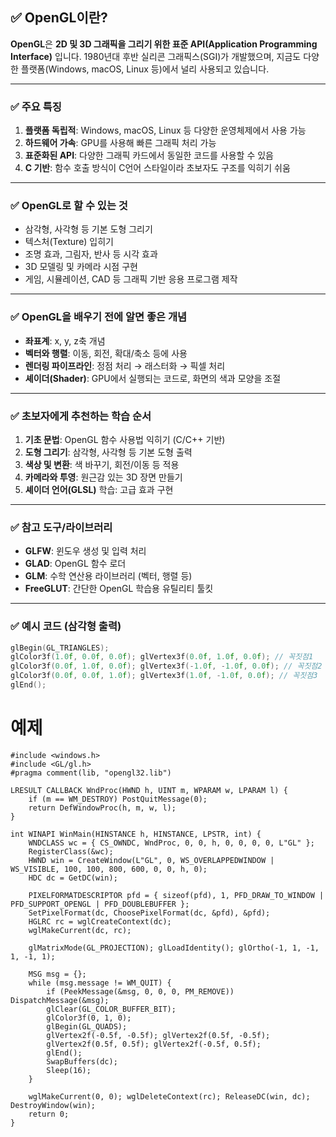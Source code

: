 ## ✅ OpenGL이란?

**OpenGL**은 **2D 및 3D 그래픽을 그리기 위한 표준 API(Application Programming Interface)** 입니다.
1980년대 후반 실리콘 그래픽스(SGI)가 개발했으며, 지금도 다양한 플랫폼(Windows, macOS, Linux 등)에서 널리 사용되고 있습니다.

---

### ✅ 주요 특징

1. **플랫폼 독립적**: Windows, macOS, Linux 등 다양한 운영체제에서 사용 가능
2. **하드웨어 가속**: GPU를 사용해 빠른 그래픽 처리 가능
3. **표준화된 API**: 다양한 그래픽 카드에서 동일한 코드를 사용할 수 있음
4. **C 기반**: 함수 호출 방식이 C언어 스타일이라 초보자도 구조를 익히기 쉬움

---

### ✅ OpenGL로 할 수 있는 것

* 삼각형, 사각형 등 기본 도형 그리기
* 텍스처(Texture) 입히기
* 조명 효과, 그림자, 반사 등 시각 효과
* 3D 모델링 및 카메라 시점 구현
* 게임, 시뮬레이션, CAD 등 그래픽 기반 응용 프로그램 제작

---

### ✅ OpenGL을 배우기 전에 알면 좋은 개념

* **좌표계**: x, y, z축 개념
* **벡터와 행렬**: 이동, 회전, 확대/축소 등에 사용
* **렌더링 파이프라인**: 정점 처리 → 래스터화 → 픽셀 처리
* **셰이더(Shader)**: GPU에서 실행되는 코드로, 화면의 색과 모양을 조절

---

### ✅ 초보자에게 추천하는 학습 순서

1. **기초 문법**: OpenGL 함수 사용법 익히기 (C/C++ 기반)
2. **도형 그리기**: 삼각형, 사각형 등 기본 도형 출력
3. **색상 및 변환**: 색 바꾸기, 회전/이동 등 적용
4. **카메라와 투영**: 원근감 있는 3D 장면 만들기
5. **셰이더 언어(GLSL)** 학습: 고급 효과 구현

---

### ✅ 참고 도구/라이브러리

* **GLFW**: 윈도우 생성 및 입력 처리
* **GLAD**: OpenGL 함수 로더
* **GLM**: 수학 연산용 라이브러리 (벡터, 행렬 등)
* **FreeGLUT**: 간단한 OpenGL 학습용 유틸리티 툴킷

---

### ✅ 예시 코드 (삼각형 출력)

```cpp
glBegin(GL_TRIANGLES);
glColor3f(1.0f, 0.0f, 0.0f); glVertex3f(0.0f, 1.0f, 0.0f); // 꼭짓점1
glColor3f(0.0f, 1.0f, 0.0f); glVertex3f(-1.0f, -1.0f, 0.0f); // 꼭짓점2
glColor3f(0.0f, 0.0f, 1.0f); glVertex3f(1.0f, -1.0f, 0.0f); // 꼭짓점3
glEnd();
```

# 예제
```
#include <windows.h>
#include <GL/gl.h>
#pragma comment(lib, "opengl32.lib")

LRESULT CALLBACK WndProc(HWND h, UINT m, WPARAM w, LPARAM l) {
    if (m == WM_DESTROY) PostQuitMessage(0);
    return DefWindowProc(h, m, w, l);
}

int WINAPI WinMain(HINSTANCE h, HINSTANCE, LPSTR, int) {
    WNDCLASS wc = { CS_OWNDC, WndProc, 0, 0, h, 0, 0, 0, 0, L"GL" };
    RegisterClass(&wc);
    HWND win = CreateWindow(L"GL", 0, WS_OVERLAPPEDWINDOW | WS_VISIBLE, 100, 100, 800, 600, 0, 0, h, 0);
    HDC dc = GetDC(win);

    PIXELFORMATDESCRIPTOR pfd = { sizeof(pfd), 1, PFD_DRAW_TO_WINDOW | PFD_SUPPORT_OPENGL | PFD_DOUBLEBUFFER };
    SetPixelFormat(dc, ChoosePixelFormat(dc, &pfd), &pfd);
    HGLRC rc = wglCreateContext(dc);
    wglMakeCurrent(dc, rc);

    glMatrixMode(GL_PROJECTION); glLoadIdentity(); glOrtho(-1, 1, -1, 1, -1, 1);

    MSG msg = {};
    while (msg.message != WM_QUIT) {
        if (PeekMessage(&msg, 0, 0, 0, PM_REMOVE)) DispatchMessage(&msg);
        glClear(GL_COLOR_BUFFER_BIT);
        glColor3f(0, 1, 0);
        glBegin(GL_QUADS);
        glVertex2f(-0.5f, -0.5f); glVertex2f(0.5f, -0.5f);
        glVertex2f(0.5f, 0.5f); glVertex2f(-0.5f, 0.5f);
        glEnd();
        SwapBuffers(dc);
        Sleep(16);
    }

    wglMakeCurrent(0, 0); wglDeleteContext(rc); ReleaseDC(win, dc); DestroyWindow(win);
    return 0;
}
```
